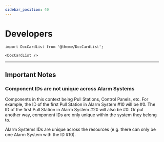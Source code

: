 ```yaml
---
sidebar_position: 40
---
```


# Developers

```mdx-code-block
import DocCardList from '@theme/DocCardList';

<DocCardList />
```
***

## Important Notes

### Component IDs are not unique across Alarm Systems

Components in this context being Pull Stations, Control Panels, etc.
For example, the ID of the first Pull Station in Alarm System #10 will be #0.
The ID of the first Pull Station in Alarm System #20 will also be #0.
Or put another way, component IDs are only unique within the system they belong to.

Alarm Systems IDs are unique across the resources (e.g. there can only be one Alarm System with the ID #10).
